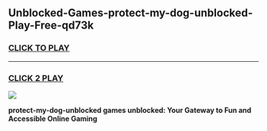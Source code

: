 
## Unblocked-Games-protect-my-dog-unblocked-Play-Free-qd73k
<h3>
<a href="https://premium76.site?title=protect-my-dog-unblocked&ref=18A1">CLICK TO PLAY</a></h3>
<hr>

<h3>
<a href="https://premium76.site?title=protect-my-dog-unblocked&ref=18A1">CLICK 2 PLAY</a>
  
</h3>

<a href="https://premium76.site?title=protect-my-dog-unblocked&ref=18A1"><img src="https://clearcache.store/games.png"></a>


**protect-my-dog-unblocked games unblocked: Your Gateway to Fun and Accessible Online Gaming**
